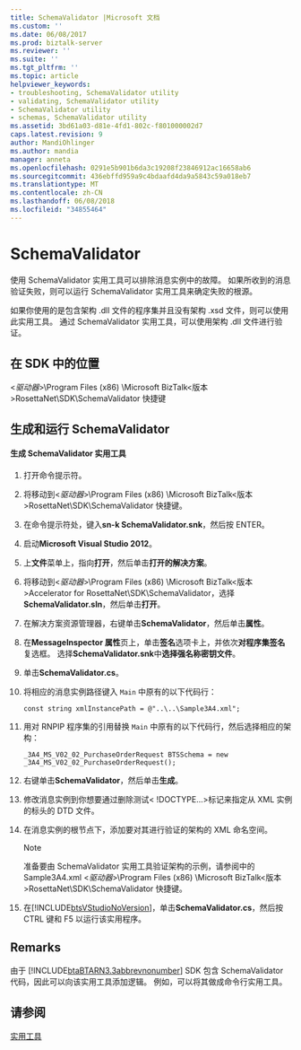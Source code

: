```yaml
---
title: SchemaValidator |Microsoft 文档
ms.custom: ''
ms.date: 06/08/2017
ms.prod: biztalk-server
ms.reviewer: ''
ms.suite: ''
ms.tgt_pltfrm: ''
ms.topic: article
helpviewer_keywords:
- troubleshooting, SchemaValidator utility
- validating, SchemaValidator utility
- SchemaValidator utility
- schemas, SchemaValidator utility
ms.assetid: 3bd61a03-d81e-4fd1-802c-f801000002d7
caps.latest.revision: 9
author: MandiOhlinger
ms.author: mandia
manager: anneta
ms.openlocfilehash: 0291e5b901b6da3c19208f23846912ac16658ab6
ms.sourcegitcommit: 436ebffd959a9c4bdaafd4da9a5843c59a018eb7
ms.translationtype: MT
ms.contentlocale: zh-CN
ms.lasthandoff: 06/08/2018
ms.locfileid: "34855464"
---
```

# <a name="schemavalidator"></a>SchemaValidator
使用 SchemaValidator 实用工具可以排除消息实例中的故障。 如果所收到的消息验证失败，则可以运行 SchemaValidator 实用工具来确定失败的根源。  
  
 如果你使用的是包含架构 .dll 文件的程序集并且没有架构 .xsd 文件，则可以使用此实用工具。 通过 SchemaValidator 实用工具，可以使用架构 .dll 文件进行验证。  
  
## <a name="location-in-sdk"></a>在 SDK 中的位置  
 \<*驱动器*\>\Program Files (x86) \Microsoft BizTalk\<版本\>RosettaNet\SDK\SchemaValidator 快捷键  
  
## <a name="building-and-running-schemavalidator"></a>生成和运行 SchemaValidator  
  
#### <a name="to-build-the-schemavalidator-utility"></a>生成 SchemaValidator 实用工具  
  
1.  打开命令提示符。  
  
2.  将移动到\<*驱动器*\>\Program Files (x86) \Microsoft BizTalk\<版本\>RosettaNet\SDK\SchemaValidator 快捷键。  
  
3.  在命令提示符处，键入**sn-k SchemaValidator.snk**，然后按 ENTER。  
  
4.  启动**Microsoft Visual Studio 2012**。  
  
5.  上**文件**菜单上，指向**打开**，然后单击**打开的解决方案**。  
  
6.  将移动到\<*驱动器*\>\Program Files (x86) \Microsoft BizTalk\<版本\>Accelerator for RosettaNet\SDK\SchemaValidator，选择**SchemaValidator.sln**，然后单击**打开**。  
  
7.  在解决方案资源管理器，右键单击**SchemaValidator**，然后单击**属性**。  
  
8.  在**MessageInspector 属性**页上，单击**签名**选项卡上，并依次**对程序集签名**复选框。 选择**SchemaValidator.snk**中**选择强名称密钥文件**。  
  
9. 单击**SchemaValidator.cs**。  
  
10. 将相应的消息实例路径键入 `Main` 中原有的以下代码行：  
  
    ```  
    const string xmlInstancePath = @"..\..\Sample3A4.xml";  
    ```  
  
11. 用对 RNPIP 程序集的引用替换 `Main` 中原有的以下代码行，然后选择相应的架构：  
  
    ```  
    _3A4_MS_V02_02_PurchaseOrderRequest BTSSchema = new _3A4_MS_V02_02_PurchaseOrderRequest();  
    ```  
  
12. 右键单击**SchemaValidator**，然后单击**生成**。  
  
13. 修改消息实例到你想要通过删除测试\< \!DOCTYPE...\>标记来指定从 XML 实例的标头的 DTD 文件。  
  
14. 在消息实例的根节点下，添加要对其进行验证的架构的 XML 命名空间。  
  
    > [!NOTE]
    >  准备要由 SchemaValidator 实用工具验证架构的示例，请参阅中的 Sample3A4.xml \<*驱动器*\>\Program Files (x86) \Microsoft BizTalk\<版本\>RosettaNet\SDK\SchemaValidator 快捷键。  
  
15. 在[!INCLUDE[btsVStudioNoVersion](../../includes/btsvstudionoversion-md.md)]，单击**SchemaValidator.cs**，然后按 CTRL 键和 F5 以运行该实用程序。  
  
## <a name="remarks"></a>Remarks  
 由于 [!INCLUDE[btaBTARN3.3abbrevnonumber](../../includes/btabtarn3-3abbrevnonumber-md.md)] SDK 包含 SchemaValidator 代码，因此可以向该实用工具添加逻辑。 例如，可以将其做成命令行实用工具。  
  
## <a name="see-also"></a>请参阅  
 [实用工具](../../adapters-and-accelerators/accelerator-rosettanet/utilities1.md)
